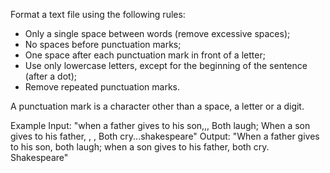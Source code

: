 Format a text file using the following rules:

* Only a single space between words (remove excessive spaces);
* No spaces before punctuation marks;
* One space after each punctuation mark in front of a letter;
* Use only lowercase letters, except for the beginning of the sentence (after a dot);
* Remove repeated punctuation marks.

A punctuation mark is a character other than a space, a letter or a digit.

Example
Input: "when a father gives to his son,,, Both laugh; When a son gives to his father, , , Both cry...shakespeare"
Output: "When a father gives to his son, both laugh; when a son gives to his father, both cry. Shakespeare"